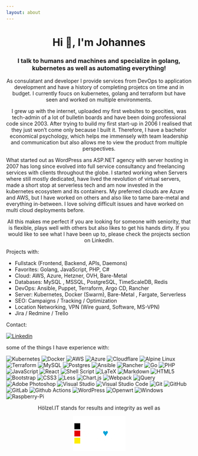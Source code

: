 ```yaml
---
layout: about
---
```


<h1 align="center">Hi 👋, I'm Johannes</h1>
<h3 align="center">I talk to humans and machines and specialize in golang, kubernetes as well as automating everything!</h3>
<p align="center">
As consulatant and developer I provide services from DevOps to application development and have a history of completing projetcs on time and in budget. I currently foucs on kubernetes, golang and terraform but have seen and worked on multiple environments.
</p>
<p align="center">
I grew up with the internet, uploaded my first websites to geocities, was tech-admin of a lot of bulletin boards and have been doing professional code since 2003. After trying to build my first start-up in 2006 I realised that they just won’t come only because I built it. Therefore, I have a bachelor economical psychology, which helps me immensely with team leadership and communication but also allows me to view the product from multiple perspectives.
   
What started out as WordPress ans ASP.NET agency with server hosting in 2007 has long since evolved into full service consultancy and freelancing services with clients throughout the globe. I started working when Servers where still mostly dedicated, have lived the revolution of virtual servers, made a short stop at serverless tech and am now invested in the kubernetes ecosystem and its containers. My preferred clouds are Azure and AWS, but I have worked on others and also like to tame bare-metal and everything in-between. I love solving difficult issues and have worked on multi cloud deployments before.
</p>
<p align="center">
All this makes me perfect if you are looking for someone with seniority, that is flexible, plays well with others but also likes to get his hands dirty. If you would like to see what I have been up to, please check the projects section on LinkedIn.

</p>

Projects with:
- Fullstack (Frontend, Backend, APIs, Daemons)
- Favorites: Golang, JavaScript, PHP, C#
- Cloud: AWS, Azure, Hetzner, OVH, Bare-Metal
- Databases: MySQL , MSSQL, PostgreSQL, TimeScaleDB, Redis
- DevOps: Ansible, Puppet, Terraform, Argo CD, Rancher
- Server: Kubernetes, Docker (Swarm), Bare-Metal , Fargate, Serverless
- SEO: Campaigns / Tracking / Optimization
- Location Networking, VPN (Wire guard, Software, MS-VPN)
- Jira / Redmine / Trello


Contact:

[![Linkedin](https://img.shields.io/badge/linkedin%20-%230077B5.svg?&style=for-the-badge&logo=linkedin&logoColor=white)](http://www.hoelzel.it/)

some of the things I have experience with:

![Kubernetes](https://img.shields.io/badge/kubernetes%20-%23326ce5.svg?&style=for-the-badge&logo=kubernetes&logoColor=white)
![Docker](https://img.shields.io/badge/docker%20-%230db7ed.svg?&style=for-the-badge&logo=docker&logoColor=white)
![AWS](https://img.shields.io/badge/AWS-%23FF9900.svg?style=for-the-badge&logo=amazon-aws&logoColor=white)
![Azure](https://img.shields.io/badge/azure-%230072C6.svg?style=for-the-badge&logo=azure-devops&logoColor=white)
![Cloudflare](https://img.shields.io/badge/Cloudflare-F38020?style=for-the-badge&logo=Cloudflare&logoColor=white)
![Alpine Linux](https://img.shields.io/badge/Alpine_Linux-%230D597F.svg?style=for-the-badge&logo=alpine-linux&logoColor=white)
![Terraform](https://img.shields.io/badge/terraform%20-%235835CC.svg?&style=for-the-badge&logo=terraform&logoColor=white)
![MySQL](https://img.shields.io/badge/mysql-%2300f.svg?&style=for-the-badge&logo=mysql&logoColor=white)
![Postgres](https://img.shields.io/badge/postgres-%23316192.svg?&style=for-the-badge&logo=postgresql&logoColor=white)
![Ansible](https://img.shields.io/badge/ansible%20-%231A1918.svg?&style=for-the-badge&logo=ansible&logoColor=white)
![Rancher](https://img.shields.io/badge/rancher%20-%230075A8.svg?&style=for-the-badge&logo=rancher&logoColor=white)
![Go](https://img.shields.io/badge/go-%2300ADD8.svg?style=for-the-badge&logo=go&logoColor=white)
![PHP](https://img.shields.io/badge/php-%23777BB4.svg?style=for-the-badge&logo=php&logoColor=white)
![JavaScript](https://img.shields.io/badge/javascript-%23323330.svg?style=for-the-badge&logo=javascript&logoColor=%23F7DF1E)
![React](https://img.shields.io/badge/react-%2320232a.svg?style=for-the-badge&logo=react&logoColor=%2361DAFB)
![Shell Script](https://img.shields.io/badge/shell_script-%23121011.svg?style=for-the-badge&logo=gnu-bash&logoColor=white)
![LaTeX](https://img.shields.io/badge/latex-%23008080.svg?style=for-the-badge&logo=latex&logoColor=white)
![Markdown](https://img.shields.io/badge/markdown-%23000000.svg?style=for-the-badge&logo=markdown&logoColor=white)
![HTML5](https://img.shields.io/badge/html5-%23E34F26.svg?style=for-the-badge&logo=html5&logoColor=white)
![Bootstrap](https://img.shields.io/badge/bootstrap-%23563D7C.svg?style=for-the-badge&logo=bootstrap&logoColor=white)
![CSS3](https://img.shields.io/badge/css3-%231572B6.svg?style=for-the-badge&logo=css3&logoColor=white)
![Less](https://img.shields.io/badge/less-2B4C80?style=for-the-badge&logo=less&logoColor=white)
![Chart.js](https://img.shields.io/badge/chart.js-F5788D.svg?style=for-the-badge&logo=chart.js&logoColor=white)
![Webpack](https://img.shields.io/badge/webpack-%238DD6F9.svg?style=for-the-badge&logo=webpack&logoColor=white)
![jQuery](https://img.shields.io/badge/jquery-%230769AD.svg?style=for-the-badge&logo=jquery&logoColor=white)
![Adobe Photoshop](https://img.shields.io/badge/adobephotoshop-%2331A8FF.svg?style=for-the-badge&logo=adobephotoshop&logoColor=white)
![Visual Studio](https://img.shields.io/badge/Visual%20Studio-5C2D91.svg?style=for-the-badge&logo=visual-studio&logoColor=white)
![Visual Studio Code](https://img.shields.io/badge/Visual%20Studio%20Code-0078d7.svg?style=for-the-badge&logo=visual-studio-code&logoColor=white)
![Git](https://img.shields.io/badge/git-%23F05033.svg?style=for-the-badge&logo=git&logoColor=white)
![GitHub](https://img.shields.io/badge/github-%23121011.svg?style=for-the-badge&logo=github&logoColor=white)
![GitLab](https://img.shields.io/badge/gitlab-%23181717.svg?style=for-the-badge&logo=gitlab&logoColor=white)
![Github Actions](https://img.shields.io/badge/github%20actions%20-%232671E5.svg?&style=for-the-badge&logo=github%20actions&logoColor=white)
![WordPress](https://img.shields.io/badge/WordPress-%23117AC9.svg?style=for-the-badge&logo=WordPress&logoColor=white)
![Openwrt](https://img.shields.io/badge/OpenWrt-00B5E2?style=for-the-badge&logo=OpenWrt&logoColor=white)
![Windows](https://img.shields.io/badge/Windows-0078D6?style=for-the-badge&logo=windows&logoColor=white)
![Raspberry-Pi](https://img.shields.io/badge/-Raspberry%20Pi-C51A4A?style=for-the-badge&logo=Raspberry-Pi)


<p align="center">
   Hölzel.IT stands for results and integrity as well as
  </p>
<p align="center">
  <img  src="https://raw.githubusercontent.com/jhoelzel/jhoelzel/master/made%20in%20germany.webp?raw=true">
</p>


